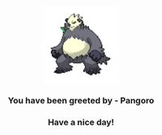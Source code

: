 <p align="center">
            <img src="https://raw.githubusercontent.com/PokeAPI/sprites/master/sprites/pokemon/675.png" width="150" height="150">
          </p>
          <h3 align="center">You have been greeted by - <b>Pangoro</b></h3>
          <h3 align="center">Have a nice day!</h3>
        
